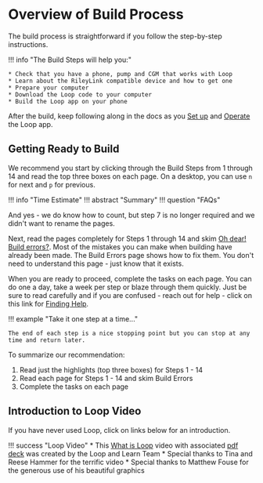 # Overview of Build Process

The build process is straightforward if you follow the step-by-step instructions.

!!! info "The Build Steps will help you:"

    * Check that you have a phone, pump and CGM that works with Loop
    * Learn about the RileyLink compatible device and how to get one
    * Prepare your computer
    * Download the Loop code to your computer
    * Build the Loop app on your phone

After the build, keep following along in the docs as you [Set up](../operation/overview.md) and [Operate](../operation/loop/open-loop.md) the Loop app.

## Getting Ready to Build

We recommend you start by clicking through the Build Steps from 1 through 14 and read the top three boxes on each page. On a desktop, you can use `n` for next and `p` for previous.

!!! info "Time Estimate"
!!! abstract "Summary"
!!! question "FAQs"

And yes - we do know how to count, but step 7 is no longer required and we didn't want to rename the pages.

Next, read the pages completely for Steps 1 through 14 and skim [Oh dear! Build errors?](build_errors.md). Most of the mistakes you can make when building have already been made. The Build Errors page shows how to fix them. You don't need to understand this page - just know that it exists.

When you are ready to proceed, complete the tasks on each page.  You can do one a day, take a week per step or blaze through them quickly.  Just be sure to read carefully and if you are confused - reach out for help - click on this link for [Finding Help](../index.md#finding-help).

!!! example "Take it one step at a time..."

    The end of each step is a nice stopping point but you can stop at any time and return later.

To summarize our recommendation:

1. Read just the highlights (top three boxes) for Steps 1 - 14
1. Read each page for Steps 1 - 14 and skim Build Errors
1. Complete the tasks on each page

## Introduction to Loop Video

If you have never used Loop, click on links below for an introduction.

!!! success "Loop Video"
    * This [What is Loop](https://youtu.be/64qhgnmkyAE) video with associated [pdf deck](http://www.loopandlearn.org/wp-content/uploads/2021/05/What-is-Loop.pdf) was created by the Loop and Learn Team
    * Special thanks to Tina and Reese Hammer for the terrific video
    * Special thanks to Matthew Fouse for the generous use of his beautiful graphics


